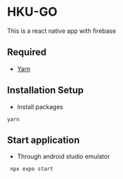 # HKU-GO
This is a react native app with firebase


## Required
- [Yarn](https://classic.yarnpkg.com/lang/en/docs/install/)


## Installation Setup
- Install packages
```
yarn
```

## Start application
- Through android studio emulator
```
 npx expo start
```